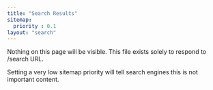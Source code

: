 ```yaml
---
title: "Search Results"
sitemap:
  priority : 0.1
layout: "search"
---
```


Nothing on this page will be visible. This file exists solely to respond to /search URL.

Setting a very low sitemap priority will tell search engines this is not important content.

